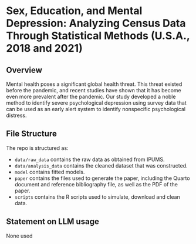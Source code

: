 # Sex, Education, and Mental Depression: Analyzing Census Data Through Statistical Methods (U.S.A., 2018 and 2021) 

## Overview

Mental health poses a significant global health threat. This threat existed before the pandemic, and recent studies have shown that it has become even more prevalent after the pandemic. Our study developed a noble method to identify severe psychological depression using survey data that can be used as an early alert system to identify nonspecific psychological distress.

## File Structure

The repo is structured as:

-   `data/raw_data` contains the raw data as obtained from IPUMS.
-   `data/analysis_data` contains the cleaned dataset that was constructed.
-   `model` contains fitted models. 
-   `paper` contains the files used to generate the paper, including the Quarto document and reference bibliography file, as well as the PDF of the paper. 
-   `scripts` contains the R scripts used to simulate, download and clean data.


## Statement on LLM usage

None used

